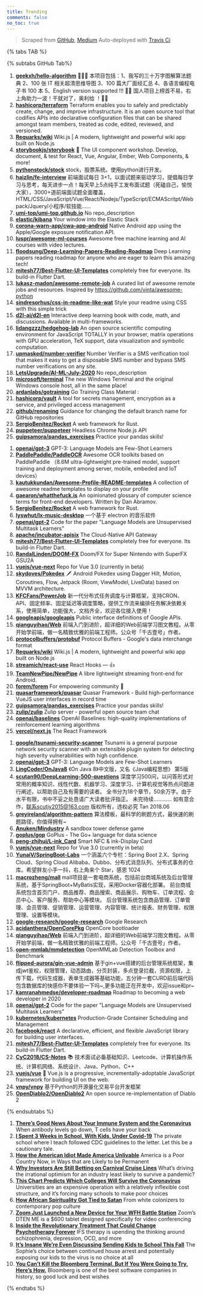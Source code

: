 ```yaml
---
title: Trending
comments: false
no_toc: true
---
```


> Scraped from [GitHub](https://github.com/trending), [Medium](https://medium.com/topic/popular)
Auto-deployed with [Travis Ci](https://travis-ci.org/)

{% tabs TAB %}
<!-- tab GitHub -->
{% subtabs GitHub Tab%}
<!-- tab Daily -->
1. [**geekxh/hello-algorithm**](https://github.com/geekxh/hello-algorithm)
🙈🙉🙊 本项目包括：1、我写的三十万字图解算法题典 2、100 张 IT 相关超清思维导图 3、100 篇大厂面经汇总 4、各语言编程电子书 100 本 5、English version supported !!! 🚀🚀 国人项目上榜首不易，右上角助力一波！干就对了，奥利给 ！🚀🚀
2. [**hashicorp/terraform**](https://github.com/hashicorp/terraform)
Terraform enables you to safely and predictably create, change, and improve infrastructure. It is an open source tool that codifies APIs into declarative configuration files that can be shared amongst team members, treated as code, edited, reviewed, and versioned.
3. [**Requarks/wiki**](https://github.com/Requarks/wiki)
Wiki.js | A modern, lightweight and powerful wiki app built on Node.js
4. [**storybookjs/storybook**](https://github.com/storybookjs/storybook)
📓 The UI component workshop. Develop, document, & test for React, Vue, Angular, Ember, Web Components, & more!
5. [**pythonstock/stock**](https://github.com/pythonstock/stock)
stock，股票系统。使用python进行开发。
6. [**haizlin/fe-interview**](https://github.com/haizlin/fe-interview)
前端面试每日 3+1，以面试题来驱动学习，提倡每日学习与思考，每天进步一点！每天早上5点纯手工发布面试题（死磕自己，愉悦大家），3000+道前端面试题全面覆盖，HTML/CSS/JavaScript/Vue/React/Nodejs/TypeScript/ECMAScritpt/Webpack/Jquery/小程序/软技能……
7. [**umi-top/umi-top.github.io**](https://github.com/umi-top/umi-top.github.io)
No repo_description
8. [**elastic/kibana**](https://github.com/elastic/kibana)
Your window into the Elastic Stack
9. [**corona-warn-app/cwa-app-android**](https://github.com/corona-warn-app/cwa-app-android)
Native Android app using the Apple/Google exposure notification API.
10. [**luspr/awesome-ml-courses**](https://github.com/luspr/awesome-ml-courses)
Awesome free machine learning and AI courses with video lectures.
11. [**floodsung/Deep-Learning-Papers-Reading-Roadmap**](https://github.com/floodsung/Deep-Learning-Papers-Reading-Roadmap)
Deep Learning papers reading roadmap for anyone who are eager to learn this amazing tech!
12. [**mitesh77/Best-Flutter-UI-Templates**](https://github.com/mitesh77/Best-Flutter-UI-Templates)
completely free for everyone. Its build-in Flutter Dart.
13. [**lukasz-madon/awesome-remote-job**](https://github.com/lukasz-madon/awesome-remote-job)
A curated list of awesome remote jobs and resources. Inspired by https://github.com/vinta/awesome-python
14. [**sindresorhus/css-in-readme-like-wat**](https://github.com/sindresorhus/css-in-readme-like-wat)
Style your readme using CSS with this simple trick
15. [**d2l-ai/d2l-en**](https://github.com/d2l-ai/d2l-en)
Interactive deep learning book with code, math, and discussions. Available in multi-frameworks.
16. [**lidangzzz/hedgehog-lab**](https://github.com/lidangzzz/hedgehog-lab)
An open source scientific computing environment for JavaScript TOTALLY in your browser, matrix operations with GPU acceleration, TeX support, data visualization and symbolic computation.
17. [**upmasked/number-verifier**](https://github.com/upmasked/number-verifier)
Number Verifier is a SMS verification tool that makes it easy to get a disposable SMS number and bypass SMS number verifications on any site.
18. [**LetsUpgrade/AI-ML-July-2020**](https://github.com/LetsUpgrade/AI-ML-July-2020)
No repo_description
19. [**microsoft/terminal**](https://github.com/microsoft/terminal)
The new Windows Terminal and the original Windows console host, all in the same place!
20. [**ardanlabs/gotraining**](https://github.com/ardanlabs/gotraining)
Go Training Class Material :
21. [**hashicorp/vault**](https://github.com/hashicorp/vault)
A tool for secrets management, encryption as a service, and privileged access management
22. [**github/renaming**](https://github.com/github/renaming)
Guidance for changing the default branch name for GitHub repositories
23. [**SergioBenitez/Rocket**](https://github.com/SergioBenitez/Rocket)
A web framework for Rust.
24. [**puppeteer/puppeteer**](https://github.com/puppeteer/puppeteer)
Headless Chrome Node.js API
25. [**guipsamora/pandas_exercises**](https://github.com/guipsamora/pandas_exercises)
Practice your pandas skills!
<!-- endtab -->
<!-- tab Weekly -->
1. [**openai/gpt-3**](https://github.com/openai/gpt-3)
GPT-3: Language Models are Few-Shot Learners
2. [**PaddlePaddle/PaddleOCR**](https://github.com/PaddlePaddle/PaddleOCR)
Awesome OCR toolkits based on PaddlePaddle （8.6M ultra-lightweight pre-trained model, support training and deployment among server, mobile, embeded and IoT devices）
3. [**kautukkundan/Awesome-Profile-README-templates**](https://github.com/kautukkundan/Awesome-Profile-README-templates)
A collection of awesome readme templates to display on your profile
4. [**gaearon/whatthefuck.is**](https://github.com/gaearon/whatthefuck.is)
An opinionated glossary of computer science terms for front-end developers. Written by Dan Abramov.
5. [**SergioBenitez/Rocket**](https://github.com/SergioBenitez/Rocket)
A web framework for Rust.
6. [**lyswhut/lx-music-desktop**](https://github.com/lyswhut/lx-music-desktop)
一个基于 electron 的音乐软件
7. [**openai/gpt-2**](https://github.com/openai/gpt-2)
Code for the paper "Language Models are Unsupervised Multitask Learners"
8. [**apache/incubator-apisix**](https://github.com/apache/incubator-apisix)
The Cloud-Native API Gateway
9. [**mitesh77/Best-Flutter-UI-Templates**](https://github.com/mitesh77/Best-Flutter-UI-Templates)
completely free for everyone. Its build-in Flutter Dart.
10. [**RandalLinden/DOOM-FX**](https://github.com/RandalLinden/DOOM-FX)
Doom/FX for Super Nintendo with SuperFX GSU2A
11. [**vuejs/vue-next**](https://github.com/vuejs/vue-next)
Repo for Vue 3.0 (currently in beta)
12. [**skydoves/Pokedex**](https://github.com/skydoves/Pokedex)
🗡️ Android Pokedex using Dagger Hilt, Motion, Coroutines, Flow, Jetpack (Room, ViewModel, LiveData) based on MVVM architecture.
13. [**KFCFans/PowerJob**](https://github.com/KFCFans/PowerJob)
新一代分布式任务调度与计算框架，支持CRON、API、固定频率、固定延迟等调度策略，提供工作流来编排任务解决依赖关系，使用简单，功能强大，文档齐全，欢迎各位接入使用！
14. [**googleapis/googleapis**](https://github.com/googleapis/googleapis)
Public interface definitions of Google APIs.
15. [**qianguyihao/Web**](https://github.com/qianguyihao/Web)
前端入门到进阶，超详细的Web前端学习图文教程。从零开始学前端，做一名精致优雅的前端工程师。公众号「千古壹号」作者。
16. [**protocolbuffers/protobuf**](https://github.com/protocolbuffers/protobuf)
Protocol Buffers - Google's data interchange format
17. [**Requarks/wiki**](https://github.com/Requarks/wiki)
Wiki.js | A modern, lightweight and powerful wiki app built on Node.js
18. [**streamich/react-use**](https://github.com/streamich/react-use)
React Hooks — 👍
19. [**TeamNewPipe/NewPipe**](https://github.com/TeamNewPipe/NewPipe)
A libre lightweight streaming front-end for Android.
20. [**forem/forem**](https://github.com/forem/forem)
For empowering community 🌱
21. [**quasarframework/quasar**](https://github.com/quasarframework/quasar)
Quasar Framework - Build high-performance VueJS user interfaces in record time
22. [**guipsamora/pandas_exercises**](https://github.com/guipsamora/pandas_exercises)
Practice your pandas skills!
23. [**zulip/zulip**](https://github.com/zulip/zulip)
Zulip server - powerful open source team chat
24. [**openai/baselines**](https://github.com/openai/baselines)
OpenAI Baselines: high-quality implementations of reinforcement learning algorithms
25. [**vercel/next.js**](https://github.com/vercel/next.js)
The React Framework
<!-- endtab -->
<!-- tab Monthly -->
1. [**google/tsunami-security-scanner**](https://github.com/google/tsunami-security-scanner)
Tsunami is a general purpose network security scanner with an extensible plugin system for detecting high severity vulnerabilities with high confidence.
2. [**openai/gpt-3**](https://github.com/openai/gpt-3)
GPT-3: Language Models are Few-Shot Learners
3. [**LingCoder/OnJava8**](https://github.com/LingCoder/OnJava8)
《On Java 8》中文版，又名《Java编程思想》 第5版
4. [**scutan90/DeepLearning-500-questions**](https://github.com/scutan90/DeepLearning-500-questions)
深度学习500问，以问答形式对常用的概率知识、线性代数、机器学习、深度学习、计算机视觉等热点问题进行阐述，以帮助自己及有需要的读者。 全书分为18个章节，50余万字。由于水平有限，书中不妥之处恳请广大读者批评指正。 未完待续............ 如有意合作，联系scutjy2015@163.com 版权所有，违权必究 Tan 2018.06
5. [**greyireland/algorithm-pattern**](https://github.com/greyireland/algorithm-pattern)
算法模板，最科学的刷题方式，最快速的刷题路径，你值得拥有~
6. [**Anuken/Mindustry**](https://github.com/Anuken/Mindustry)
A sandbox tower defense game
7. [**goplus/gop**](https://github.com/goplus/gop)
GoPlus - The Go+ language for data science
8. [**peng-zhihui/L-ink_Card**](https://github.com/peng-zhihui/L-ink_Card)
Smart NFC & ink-Display Card
9. [**vuejs/vue-next**](https://github.com/vuejs/vue-next)
Repo for Vue 3.0 (currently in beta)
10. [**YunaiV/SpringBoot-Labs**](https://github.com/YunaiV/SpringBoot-Labs)
一个涵盖六个专栏：Spring Boot 2.X、Spring Cloud、Spring Cloud Alibaba、Dubbo、分布式消息队列、分布式事务的仓库。希望胖友小手一抖，右上角来个 Star，感恩 1024
11. [**macrozheng/mall**](https://github.com/macrozheng/mall)
mall项目是一套电商系统，包括前台商城系统及后台管理系统，基于SpringBoot+MyBatis实现，采用Docker容器化部署。 前台商城系统包含首页门户、商品推荐、商品搜索、商品展示、购物车、订单流程、会员中心、客户服务、帮助中心等模块。 后台管理系统包含商品管理、订单管理、会员管理、促销管理、运营管理、内容管理、统计报表、财务管理、权限管理、设置等模块。
12. [**google-research/google-research**](https://github.com/google-research/google-research)
Google Research
13. [**acidanthera/OpenCorePkg**](https://github.com/acidanthera/OpenCorePkg)
OpenCore bootloader
14. [**qianguyihao/Web**](https://github.com/qianguyihao/Web)
前端入门到进阶，超详细的Web前端学习图文教程。从零开始学前端，做一名精致优雅的前端工程师。公众号「千古壹号」作者。
15. [**open-mmlab/mmdetection**](https://github.com/open-mmlab/mmdetection)
OpenMMLab Detection Toolbox and Benchmark
16. [**flipped-aurora/gin-vue-admin**](https://github.com/flipped-aurora/gin-vue-admin)
基于gin+vue搭建的后台管理系统框架，集成jwt鉴权，权限管理，动态路由，分页封装，多点登录拦截，资源权限，上传下载，代码生成器，表单生成器等基础功能，五分钟一套CURD前后端代码包含数据库的快感你不要体验一下吗~,更多功能正在开发中，欢迎issue和pr~
17. [**kamranahmedse/developer-roadmap**](https://github.com/kamranahmedse/developer-roadmap)
Roadmap to becoming a web developer in 2020
18. [**openai/gpt-2**](https://github.com/openai/gpt-2)
Code for the paper "Language Models are Unsupervised Multitask Learners"
19. [**kubernetes/kubernetes**](https://github.com/kubernetes/kubernetes)
Production-Grade Container Scheduling and Management
20. [**facebook/react**](https://github.com/facebook/react)
A declarative, efficient, and flexible JavaScript library for building user interfaces.
21. [**mitesh77/Best-Flutter-UI-Templates**](https://github.com/mitesh77/Best-Flutter-UI-Templates)
completely free for everyone. Its build-in Flutter Dart.
22. [**CyC2018/CS-Notes**](https://github.com/CyC2018/CS-Notes)
📚 技术面试必备基础知识、Leetcode、计算机操作系统、计算机网络、系统设计、Java、Python、C++
23. [**vuejs/vue**](https://github.com/vuejs/vue)
🖖 Vue.js is a progressive, incrementally-adoptable JavaScript framework for building UI on the web.
24. [**vnpy/vnpy**](https://github.com/vnpy/vnpy)
基于Python的开源量化交易平台开发框架
25. [**OpenDiablo2/OpenDiablo2**](https://github.com/OpenDiablo2/OpenDiablo2)
An open source re-implementation of Diablo 2
<!-- endtab -->
{% endsubtabs %}
<!-- endtab -->
<!-- tab Medium -->
1. [**There’s Good News About Your Immune System and the Coronavirus**](https://elemental.medium.com/theres-good-news-about-your-immune-system-and-the-coronavirus-7d2c1fc976c1?source=topic_page---------------------------20)
When antibody levels go down, T cells have your back
2. [**I Spent 3 Weeks in School, With Kids, Under Covid-19**](https://gen.medium.com/i-spent-three-weeks-in-school-with-kids-under-covid-19-21b78c1a9339?source=topic_page---------0------------------1)
The private school where I teach followed CDC guidelines to the letter. Let this be a cautionary tale.
3. [**How the American Idiot Made America Unlivable**](https://eand.co/how-the-american-idiot-made-america-unlivable-7531e917181b?source=topic_page---------1------------------1)
America is a Poor Country Now, in Ways that are Likely to be Permanent
4. [**Why Investors Are Still Betting on Carnival Cruise Lines**](https://marker.medium.com/why-investors-are-still-betting-on-carnival-cruise-lines-3a44d94af33d?source=topic_page---------2------------------1)
What’s driving the irrational optimism for an industry least likely to survive a pandemic?
5. [**This Chart Predicts Which Colleges Will Survive the Coronavirus**](https://marker.medium.com/this-chart-predicts-which-colleges-will-survive-the-coronavirus-8aa3a4f4c9e6?source=topic_page---------4------------------1)
Universities are an expensive operation with a relatively inflexible cost structure, and it’s forcing many schools to make poor choices
6. [**How African Spirituality Got Tied to Satan**](https://humanparts.medium.com/why-african-spirituality-became-associated-with-satan-a16712cf9cdf?source=topic_page---------5------------------1)
From white colonizers to contemporary pop culture
7. [**Zoom Just Launched a New Device for Your WFH Battle Station**](https://onezero.medium.com/zoom-just-launched-a-new-device-for-your-wfh-battle-station-6969c162699d?source=topic_page---------6------------------1)
Zoom’s DTEN ME is a $600 tablet designed specifically for video conferencing
8. [**Inside the Revolutionary Treatment That Could Change Psychotherapy Forever**](https://elemental.medium.com/inside-the-revolutionary-treatment-that-could-change-psychotherapy-forever-8be035d54770?source=topic_page---------7------------------1)
IFS therapy is upending the thinking around schizophrenia, depression, OCD, and more
9. [**It’s Insane We’re Even Discussing Sending Kids to School This Fall**](https://gen.medium.com/its-insane-we-re-even-discussing-sending-kids-to-school-this-fall-c71b8c8459d6?source=topic_page---------8------------------1)
The Sophie’s choice between continued house arrest and potentially exposing our kids to the virus is no choice at all
10. [**You Can’t Kill the Bloomberg Terminal. But If You Were Going to Try, Here’s How.**](https://marker.medium.com/why-its-hard-to-kill-the-bloomberg-terminal-61073482e496?source=topic_page---------9------------------1)
Bloomberg is one of the best software companies in history, so good luck and best wishes
<!-- endtab -->
{% endtabs %}
